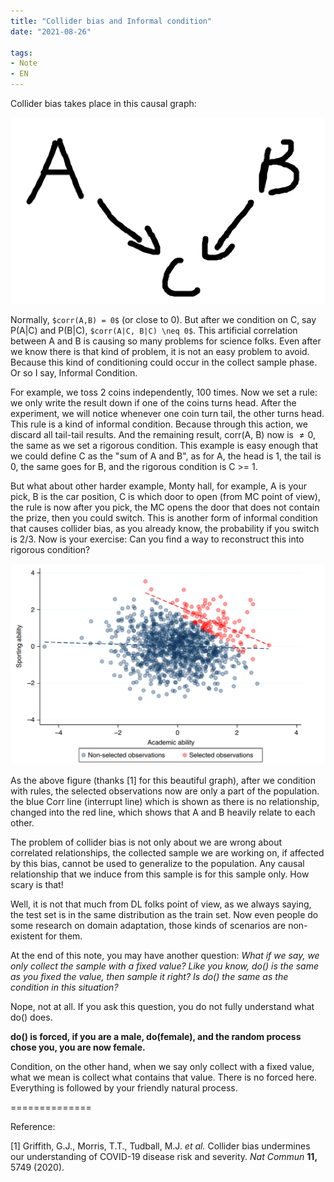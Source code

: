 ```yaml
---
title: "Collider bias and Informal condition"
date: "2021-08-26"

tags: 
- Note 
- EN
---
```


Collider bias takes place in this causal graph: 

![image-20210826105438965.png (920×545) (raw.githubusercontent.com)](https://raw.githubusercontent.com/phamtrongthang123/myblog/master/content/note/imgs/collider-bias/image-20210826105438965.png)





Normally, `$corr(A,B) = 0$` (or close to 0). But after we condition on C, say P(A|C) and P(B|C), `$corr(A|C, B|C) \neq 0$`. This artificial correlation between A and B is causing so many problems for science folks. Even after we know there is that kind of problem, it is not an easy problem to avoid. Because this kind of conditioning could occur in the collect sample phase. Or so I say, Informal Condition.

For example, we toss 2 coins independently, 100 times. Now we set a rule: we only write the result down if one of the coins turns head. After the experiment, we will notice whenever one coin turn tail, the other turns head. This rule is a kind of informal condition. Because through this action, we discard all tail-tail results. And the remaining result, corr(A, B) now is $\neq 0$, the same as we set a rigorous condition. This example is easy enough that we could define C as the "sum of A and B", as for A, the head is 1, the tail is 0, the same goes for B, and the rigorous condition is C >= 1. 

But what about other harder example, Monty hall, for example, A is your pick, B is the car position, C is which door to open (from MC point of view), the rule is now after you pick, the MC opens the door that does not contain the prize, then you could switch. This is another form of informal condition that causes collider bias, as you already know, the probability if you switch is 2/3. Now is your exercise: Can you find a way to reconstruct this into rigorous condition? 

![image-20210826111242464.png (1068×679) (raw.githubusercontent.com)](https://raw.githubusercontent.com/phamtrongthang123/myblog/master/content/note/imgs/collider-bias/image-20210826111242464.png)

As the above figure (thanks [1] for this beautiful graph), after we condition with rules, the selected observations now are only a part of the population. the blue Corr line (interrupt line) which is shown as there is no relationship, changed into the red line, which shows that A and B heavily relate to each other. 

The problem of collider bias is not only about we are wrong about correlated relationships, the collected sample we are working on, if affected by this bias, cannot be used to generalize to the population. Any causal relationship that we induce from this sample is for this sample only. How scary is that!

Well, it is not that much from DL folks point of view, as we always saying, the test set is in the same distribution as the train set. Now even people do some research on domain adaptation, those kinds of scenarios are non-existent for them.

At the end of this note, you may have another question: *What if we say, we only collect the sample with a fixed value? Like you know, do() is the same as you fixed the value, then sample it right? Is do() the same as the condition in this situation?* 

Nope, not at all. If you ask this question, you do not fully understand what do() does. 

**do() is forced, if you are a male, do(female), and the random process chose you, you are now female.**

Condition, on the other hand, when we say only collect with a fixed value, what we mean is collect what contains that value. There is no forced here. Everything is followed by your friendly natural process.

==============

Reference:

[1] Griffith, G.J., Morris, T.T., Tudball, M.J. *et al.* Collider bias undermines our understanding of COVID-19 disease risk and severity. *Nat Commun* **11,** 5749 (2020).
